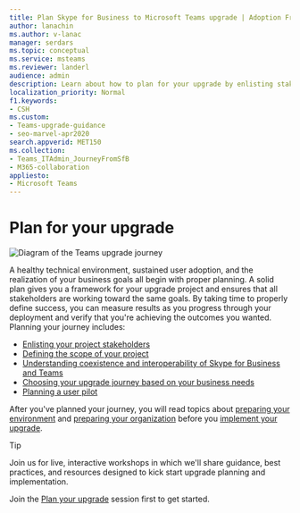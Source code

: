 ```yaml
---
title: Plan Skype for Business to Microsoft Teams upgrade | Adoption Framework
author: lanachin
ms.author: v-lanac
manager: serdars
ms.topic: conceptual
ms.service: msteams
ms.reviewer: landerl
audience: admin
description: Learn about how to plan for your upgrade by enlisting stakeholders first, and then scoping the project.
localization_priority: Normal
f1.keywords:
- CSH
ms.custom: 
- Teams-upgrade-guidance
- seo-marvel-apr2020
search.appverid: MET150
ms.collection: 
- Teams_ITAdmin_JourneyFromSfB
- M365-collaboration
appliesto:
- Microsoft Teams
---
```


# Plan for your upgrade

![Diagram of the Teams upgrade journey](media/upgrade-banner-main.png "Ensure your project is set up for success with the right project team. Define your project scope, goals, and timeline. Confirm both technical and user readiness. Execute your rollout plan. Maintain momentum to maximize results.")

A healthy technical environment, sustained user adoption, and the realization of your business goals all begin with proper planning. A solid plan gives you a framework for your upgrade project and ensures that all stakeholders are working toward the same goals. By taking time to properly define success, you can measure results as you progress through your deployment and verify that you're achieving the outcomes you wanted. Planning your journey includes:

- [Enlisting your project stakeholders](upgrade-enlist-stakeholders.md)
- [Defining the scope of your project](https://aka.ms/SkypetoTeams-Scope)
- [Understanding coexistence and interoperability of Skype for Business and Teams](https://aka.ms/SkypeToTeams-Coexist)
- [Choosing your upgrade journey based on your business needs](upgrade-and-coexistence-of-skypeforbusiness-and-teams.md)
- [Planning a user pilot](pilot-essentials.md)

After you've planned your journey, you will read topics about [preparing your environment](upgrade-prepare-environment.md) and [preparing your organization](upgrade-prepare-organization.md) before you [implement your upgrade](upgrade-to-teams.md).  

> [!TIP]
> Join us for live, interactive workshops in which we'll share guidance, best practices, and resources designed to kick start upgrade planning and implementation.
>
> Join the [Plan your upgrade](https://aka.ms/SkypeToTeamsPlanning) session first to get started.

